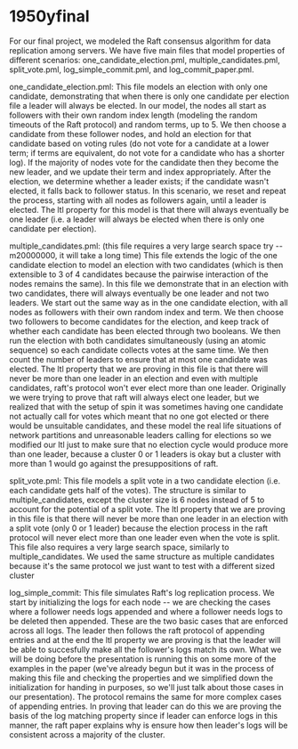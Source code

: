 # 1950yfinal

For our final project, we modeled the Raft consensus algorithm for data replication among servers. We have five main files that model properties of different scenarios: one_candidate_election.pml, multiple_candidates.pml, split_vote.pml, log_simple_commit.pml, and log_commit_paper.pml.

one_candidate_election.pml:
	This file models an election with only one candidate, demonstrating that when there is only one candidate per election file a leader will always be elected. In our model, the nodes all start as followers with their own random index length (modeling the random timeouts of the Raft protocol) and random terms, up to 5. We then choose a candidate from these follower nodes, and hold an election for that candidate based on voting rules (do not vote for a candidate at a lower term; if terms are equivalent, do not vote for a candidate who has a shorter log). If the majority of nodes vote for the candidate then they become the new leader, and we update their term and index appropriately. 
	After the election, we determine whether a leader exists; if the candidate wasn't elected, it falls back to follower status. In this scenario, we reset and repeat the process, starting with all nodes as followers again, until a leader is elected. The ltl property for this model is that there will always eventually be one leader (i.e. a leader will always be elected when there is only one candidate per election).

multiple_candidates.pml:
    (this file requires a very large search space try --m20000000, it will take a long time)
	This file extends the logic of the one candidate election to model an election with two candidates (which is then extensible to 3 of 4 candidates because the pairwise interaction of the nodes remains the same). In this file we demonstrate that in an election with two candidates, there will always eventually be one leader and not two leaders.
	We start out the same way as in the one candidate election, with all nodes as followers with their own random index and term. We then choose two followers to become candidates for the election, and keep track of whether each candidate has been elected through two booleans. We then run the election with both candidates simultaneously (using an atomic sequence) so each candidate collects votes at the same time. We then count the number of leaders to ensure that at most one candidate was elected. 
	The ltl property that we are proving in this file is that there will never be more than one leader in an election and even with multiple candidates, raft's protocol won't ever elect more than one leader.
    Originally we were trying to prove that raft will always elect one leader, but we realized that with the setup of spin it was sometimes having one candidate not actually call for votes which meant that no one got elected or there would be unsuitable candidates, and these model the real life situations of network partitions and unreasonable leaders calling for elections so we modified our ltl just to make sure that no election cycle would produce more than one leader, because a cluster 0 or 1 leaders is okay but a cluster with more than 1 would go against the presuppositions of raft. 

split_vote.pml:
	This file models a split vote in a two candidate election (i.e. each candidate gets half of the votes). The structure is similar to multiple_candidates, except the cluster size is 6 nodes instead of 5 to account for the potential of a split vote. The ltl property that we are proving in this file is that there will never be more than one leader in an election with a split vote (only 0 or 1 leader) because the election process in the raft protocol will never elect more than one leader even when the vote is split. This file also requires a very large search space, similarly to multiple_candidates. We used the same structure as multiple candidates because it's the same protocol we just want to test with a different sized cluster

log_simple_commit:
	This file simulates Raft's log replication process. We start by initializing the logs for each node -- we are checking the cases where a follower needs logs appended and where a follower needs logs to be deleted then appended. These are the two basic cases that are enforced across all logs. The leader then follows the raft protocol of appending entries and at the end the ltl property we are proving is that the leader will be able to succesfully make all the follower's logs match its own. What we will be doing before the presentation is running this on some more of the examples in the paper (we've already begun but it was in the process of making this file and checking the properties and we simplified down the initialization for handing in purposes, so we'll just talk about those cases in our presentation). The protocol remains the same for more complex cases of appending entries. In proving that leader can do this we are proving the basis of the log matching property since if leader can enforce logs in this manner, the raft paper explains why is ensure how then leader's logs will be consistent across a majority of the cluster. 